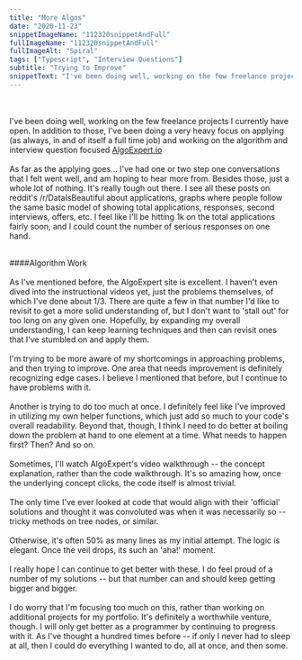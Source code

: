 ```yaml
---
title: "More Algos"
date: "2020-11-23"
snippetImageName: "112320snippetAndFull"
fullImageName: "112320snippetAndFull"
fullImageAlt: "Spiral"
tags: ["Typescript", "Interview Questions"]
subtitle: "Trying to Improve"
snippetText: "I've been doing well, working on the few freelance projects I currently have open.  In addition to those, I've been doing a very heavy focus on applying (as always, in and of itself a full time job) and working on the algorithm and interview question focused AlgoExpert.io."
---
```


<br>
<br>
I've been doing well, working on the few freelance projects I currently have open.  In addition to those, I've been doing a very heavy focus on applying (as always, in and of itself a full time job) and working on the algorithm and interview question focused <a href = "algoexpert.io">AlgoExpert.io</a>
<br>
<br>
As far as the applying goes... I've had one or two step one conversations that I felt went well, and am hoping to hear more from.  Besides those, just a whole lot of nothing.  It's really tough out there.  I see all these posts on reddit's /r/DataIsBeautiful about applications, graphs where people follow the same basic model of showing total applications, responses, second interviews, offers, etc.  I feel like I'll be hitting 1k on the total applications fairly soon, and I could count the number of serious responses on one hand.
<br>
<br>

####Algorithm Work
<br>
<br>
As I've mentioned before, the AlgoExpert site is excellent. I haven't even dived into the instructional videos yet, just the problems themselves, of which I've done about 1/3. There are quite a few in that number I'd like to revisit to get a more solid understanding of, but I don't want to 'stall out' for too long on any given one. Hopefully, by expanding my overall understanding, I can keep learning techniques and then can revisit ones that I've stumbled on and apply them.
<br>
<br>
I'm trying to be more aware of my shortcomings in approaching problems, and then trying to improve. One area that needs improvement is definitely recognizing edge cases. I believe I mentioned that before, but I continue to have problems with it.
<br>
<br>
Another is trying to do too much at once. I definitely feel like I've improved in utilizing my own helper functions, which just add so much to your code's overall readability. Beyond that, though, I think I need to do better at boiling down the problem at hand to one element at a time. What needs to happen first? Then? And so on.
<br>
<br>
Sometimes, I'll watch AlgoExpert's video walkthrough -- the concept explanation, rather than the code walkthrough. It's so amazing how, once the underlying concept clicks, the code itself is almost trivial.
<br>
<br>
The only time I've ever looked at code that would align with their 'official' solutions and thought it was convoluted was when it was necessarily so -- tricky methods on tree nodes, or similar.
<br>
<br>
Otherwise, it's often 50% as many lines as my initial attempt. The logic is elegant. Once the veil drops, its such an 'aha!' moment.
<br>
<br>
I really hope I can continue to get better with these. I do feel proud of a number of my solutions -- but that number can and should keep getting bigger and bigger.
<br>
<br>
I do worry that I'm focusing too much on this, rather than working on additional projects for my portfolio. It's definitely a worthwhile venture, though. I will only get better as a programmer by continuing to progress with it. As I've thought a hundred times before -- if only I never had to sleep at all, then I could do everything I wanted to do, all at once, and then some.
<br>
<br>
